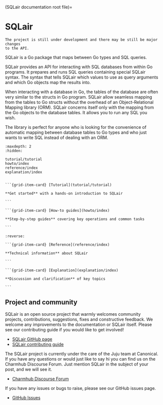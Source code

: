 (SQLair documentation root file)=
# SQLair

```{note}
The project is still under development and there may be still be major changes
to the API.
```

SQLair is a Go package that maps between Go types and SQL queries.

SQLair provides an API for interacting with SQL databases from within Go
programs. It prepares and runs SQL queries containing special SQLair syntax.
The syntax that tells SQLair which values to use as query arguments and which
Go objects map the results into.

When interacting with a database in Go, the tables of the database are often
very similar to the structs in Go program. SQLair allow seamless mapping from
the tables to Go structs without the overhead of an Object-Relational Mapping
library (ORM). SQLair concerns itself only with the mapping from the Go objects
to the database tables. It allows you to run any SQL you wish.

The library is perfect for anyone who is looking for the convenience of
automatic mapping between database tables to Go types and who just wants to
write SQL instead of dealing with an ORM.

```{toctree}
:maxdepth: 2
:hidden:

tutorial/tutorial
howto/index
reference/index
explanation/index
```

````{grid} 1 1 2 2 

```{grid-item-card} [Tutorial](tutorial/tutorial)

**Get started** with a hands-on introduction to SQLair

```

```{grid-item-card} [How-to guides](howto/index)

**Step-by-step guides** covering key operations and common tasks

```

````

````{grid} 1 1 2 2
:reverse:

```{grid-item-card} [Reference](reference/index)

**Technical information** about SQLair

```

```{grid-item-card} [Explanation](explanation/index)

**Discussion and clarification** of key topics

```

````

## Project and community

SQLair is an open source project that warmly welcomes community projects,
contributions, suggestions, fixes and constructive feedback. We welcome any
improvements to the documentation or SQLair itself. Please see our contributing
guide if you would like to get involved!

- [SQLair GitHub page](https://github.com/canonical/sqlair)
- [SQLair contributing guide](https://github.com/canonical/sqlair/blob/main/CONTRIBUTING.md)

The SQLair project is currently under the care of the Juju team at Canonical. If
you have any questions or would just like to say hi you can find us on the
Charmhub Discourse Forum. Just mention SQLair in the subject of your post, and we
will see it.

- [Charmhub Discourse Forum](https://discourse.charmhub.io/)

If you have any issues or bugs to raise, please see our GitHub issues page.

- [GitHub Issues](https://github.com/canonical/sqlair)
